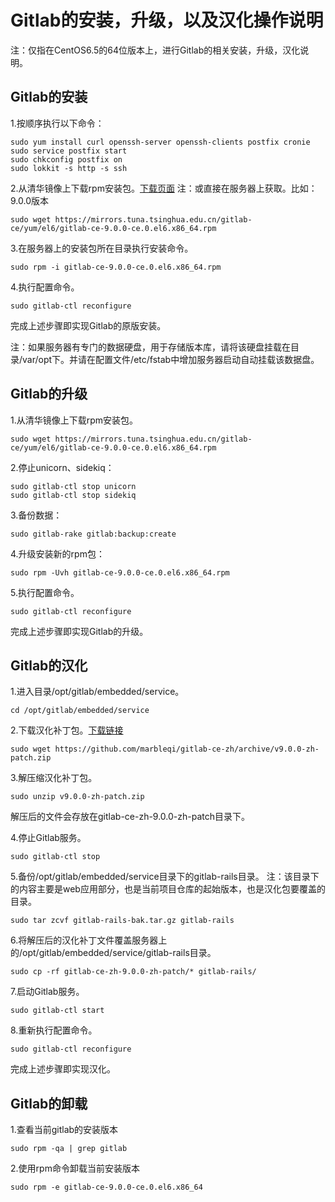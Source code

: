 # Gitlab的安装，升级，以及汉化操作说明

注：仅指在CentOS6.5的64位版本上，进行Gitlab的相关安装，升级，汉化说明。

## Gitlab的安装

1.按顺序执行以下命令：

```
sudo yum install curl openssh-server openssh-clients postfix cronie    
sudo service postfix start    
sudo chkconfig postfix on    
sudo lokkit -s http -s ssh
```

2.从清华镜像上下载rpm安装包。[下载页面](https://mirrors.tuna.tsinghua.edu.cn/gitlab-ce/yum/el6/)
注：或直接在服务器上获取。比如：9.0.0版本

```
sudo wget https://mirrors.tuna.tsinghua.edu.cn/gitlab-ce/yum/el6/gitlab-ce-9.0.0-ce.0.el6.x86_64.rpm
```

3.在服务器上的安装包所在目录执行安装命令。

```
sudo rpm -i gitlab-ce-9.0.0-ce.0.el6.x86_64.rpm
```

4.执行配置命令。

```
sudo gitlab-ctl reconfigure
```

完成上述步骤即实现Gitlab的原版安装。

注：如果服务器有专门的数据硬盘，用于存储版本库，请将该硬盘挂载在目录/var/opt下。并请在配置文件/etc/fstab中增加服务器启动自动挂载该数据盘。

## Gitlab的升级

1.从清华镜像上下载rpm安装包。

```
sudo wget https://mirrors.tuna.tsinghua.edu.cn/gitlab-ce/yum/el6/gitlab-ce-9.0.0-ce.0.el6.x86_64.rpm
```

2.停止unicorn、sidekiq：

```
sudo gitlab-ctl stop unicorn    
sudo gitlab-ctl stop sidekiq
```

3.备份数据：

```
sudo gitlab-rake gitlab:backup:create
```

4.升级安装新的rpm包：

```
sudo rpm -Uvh gitlab-ce-9.0.0-ce.0.el6.x86_64.rpm
```

5.执行配置命令。

```
sudo gitlab-ctl reconfigure
```

完成上述步骤即实现Gitlab的升级。

## Gitlab的汉化

1.进入目录/opt/gitlab/embedded/service。

```
cd /opt/gitlab/embedded/service
```

2.下载汉化补丁包。[下载链接](https://github.com/marbleqi/gitlab-ce-zh/archive/v9.0.0-zh-patch.zip)

```
sudo wget https://github.com/marbleqi/gitlab-ce-zh/archive/v9.0.0-zh-patch.zip
```

3.解压缩汉化补丁包。

```
sudo unzip v9.0.0-zh-patch.zip
```
解压后的文件会存放在gitlab-ce-zh-9.0.0-zh-patch目录下。

4.停止Gitlab服务。

```
sudo gitlab-ctl stop
```

5.备份/opt/gitlab/embedded/service目录下的gitlab-rails目录。
注：该目录下的内容主要是web应用部分，也是当前项目仓库的起始版本，也是汉化包要覆盖的目录。

```
sudo tar zcvf gitlab-rails-bak.tar.gz gitlab-rails
```
    
6.将解压后的汉化补丁文件覆盖服务器上的/opt/gitlab/embedded/service/gitlab-rails目录。

```
sudo cp -rf gitlab-ce-zh-9.0.0-zh-patch/* gitlab-rails/
```

7.启动Gitlab服务。

```
sudo gitlab-ctl start
```

8.重新执行配置命令。

```
sudo gitlab-ctl reconfigure
```

完成上述步骤即实现汉化。

## Gitlab的卸载

1.查看当前gitlab的安装版本

```
sudo rpm -qa | grep gitlab
```

2.使用rpm命令卸载当前安装版本

```
sudo rpm -e gitlab-ce-9.0.0-ce.0.el6.x86_64
```
